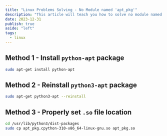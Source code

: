 ```yaml
---
title: "Linux Problems Solving - No Module named 'apt_pkg'"
description: "This article will teach you how to solve no module named 'apt_pkg'."
date: 2023-12-31
publish: true
aside: "left"
tags:
  - linux
---
```


## Method 1 - Install `python-apt` package

```bash
sudo apt-get install python-apt
```

## Method 2 - Reinstall `python3-apt` package

```bash
sudo apt-get python3-apt --reinstall
```

## Method 3 - Properly set `.so` file location

```bash
cd /usr/lib/python3/dist-packages
sudo cp apt_pkg.cpython-310-x86_64-linux-gnu.so apt_pkg.so
```
